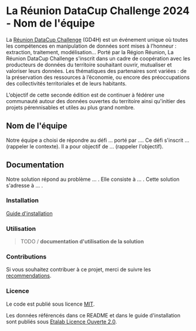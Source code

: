 # La Réunion DataCup Challenge 2024 - Nom de l'équipe

La <a href="[https://data.regionreunion.com/p/page-reunion-datacup-challenge](https://data.regionreunion.com/p/page-reunion-datacup-challenge)" target="_blank" rel="noreferrer">Réunion DataCup Challenge</a> (GD4H) est un événement unique où toutes les compétences en manipulation de données sont mises à l’honneur : extraction, traitement, modélisation… Porté par la Région Réunion, La Réunion DataCup Challenge s'inscrit dans un cadre de coopération avec les producteurs de données du territoire souhaitant ouvrir, mutualiser et valoriser leurs données. Les thématiques des partenaires sont variées : de la préservation des ressources à l’économie, ou encore des préoccupations des collectivités territoriales et de leurs habitants.

L’objectif de cette seconde édition est de continuer à fédérer une communauté autour des données ouvertes du territoire ainsi qu'initier des projets pérennisables et utiles au plus grand nombre.


## Nom de l'équipe

Notre équipe a choisi de répondre au défi ... porté par ....
Ce défi s'inscrit ... (rappeler le contexte).
Il a pour objectif de ... (rappeler l'objectif).



## **Documentation**

Notre solution répond au problème ... . Elle consiste à ... . Cette solution s'adresse à ... .

### **Installation**

[Guide d'installation](/INSTALL.md)

### **Utilisation**

>TODO / **documentation d'utilisation de la solution**

### **Contributions**

Si vous souhaitez contribuer à ce projet, merci de suivre les [recommendations](/CONTRIBUTING.md).

### **Licence**

Le code est publié sous licence [MIT](/licence.MIT).

Les données référencés dans ce README et dans le guide d'installation sont publiés sous [Etalab Licence Ouverte 2.0](/licence.etalab-2.0).
